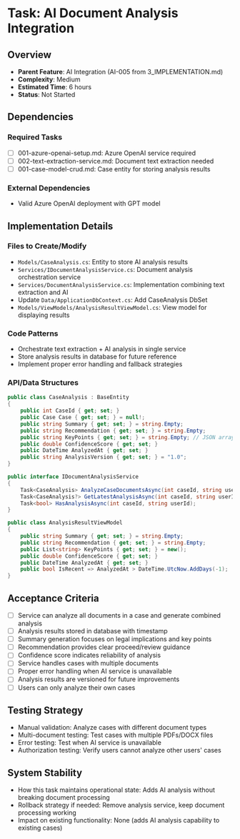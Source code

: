 # Task: AI Document Analysis Integration

## Overview
- **Parent Feature**: AI Integration (AI-005 from 3_IMPLEMENTATION.md)
- **Complexity**: Medium
- **Estimated Time**: 6 hours
- **Status**: Not Started

## Dependencies
### Required Tasks
- [ ] 001-azure-openai-setup.md: Azure OpenAI service required
- [ ] 002-text-extraction-service.md: Document text extraction needed
- [ ] 001-case-model-crud.md: Case entity for storing analysis results

### External Dependencies
- Valid Azure OpenAI deployment with GPT model

## Implementation Details
### Files to Create/Modify
- `Models/CaseAnalysis.cs`: Entity to store AI analysis results
- `Services/IDocumentAnalysisService.cs`: Document analysis orchestration service
- `Services/DocumentAnalysisService.cs`: Implementation combining text extraction and AI
- Update `Data/ApplicationDbContext.cs`: Add CaseAnalysis DbSet
- `Models/ViewModels/AnalysisResultViewModel.cs`: View model for displaying results

### Code Patterns
- Orchestrate text extraction + AI analysis in single service
- Store analysis results in database for future reference
- Implement proper error handling and fallback strategies

### API/Data Structures
```csharp
public class CaseAnalysis : BaseEntity
{
    public int CaseId { get; set; }
    public Case Case { get; set; } = null!;
    public string Summary { get; set; } = string.Empty;
    public string Recommendation { get; set; } = string.Empty;
    public string KeyPoints { get; set; } = string.Empty; // JSON array
    public double ConfidenceScore { get; set; }
    public DateTime AnalyzedAt { get; set; }
    public string AnalysisVersion { get; set; } = "1.0";
}

public interface IDocumentAnalysisService
{
    Task<CaseAnalysis> AnalyzeCaseDocumentsAsync(int caseId, string userId);
    Task<CaseAnalysis?> GetLatestAnalysisAsync(int caseId, string userId);
    Task<bool> HasAnalysisAsync(int caseId, string userId);
}

public class AnalysisResultViewModel
{
    public string Summary { get; set; } = string.Empty;
    public string Recommendation { get; set; } = string.Empty;
    public List<string> KeyPoints { get; set; } = new();
    public double ConfidenceScore { get; set; }
    public DateTime AnalyzedAt { get; set; }
    public bool IsRecent => AnalyzedAt > DateTime.UtcNow.AddDays(-1);
}
```

## Acceptance Criteria
- [ ] Service can analyze all documents in a case and generate combined analysis
- [ ] Analysis results stored in database with timestamp
- [ ] Summary generation focuses on legal implications and key points
- [ ] Recommendation provides clear proceed/review guidance
- [ ] Confidence score indicates reliability of analysis
- [ ] Service handles cases with multiple documents
- [ ] Proper error handling when AI service is unavailable
- [ ] Analysis results are versioned for future improvements
- [ ] Users can only analyze their own cases

## Testing Strategy
- Manual validation: Analyze cases with different document types
- Multi-document testing: Test cases with multiple PDFs/DOCX files
- Error testing: Test when AI service is unavailable
- Authorization testing: Verify users cannot analyze other users' cases

## System Stability
- How this task maintains operational state: Adds AI analysis without breaking document processing
- Rollback strategy if needed: Remove analysis service, keep document processing working
- Impact on existing functionality: None (adds AI analysis capability to existing cases)